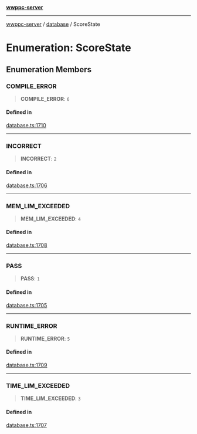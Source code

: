 [**wwppc-server**](../../README.md)

***

[wwppc-server](../../modules.md) / [database](../README.md) / ScoreState

# Enumeration: ScoreState

## Enumeration Members

### COMPILE\_ERROR

> **COMPILE\_ERROR**: `6`

#### Defined in

[database.ts:1710](https://github.com/WWPPC/WWPPC-server/blob/c08bb5874acf9739d5547370b47d1a65e80f6db4/src/database.ts#L1710)

***

### INCORRECT

> **INCORRECT**: `2`

#### Defined in

[database.ts:1706](https://github.com/WWPPC/WWPPC-server/blob/c08bb5874acf9739d5547370b47d1a65e80f6db4/src/database.ts#L1706)

***

### MEM\_LIM\_EXCEEDED

> **MEM\_LIM\_EXCEEDED**: `4`

#### Defined in

[database.ts:1708](https://github.com/WWPPC/WWPPC-server/blob/c08bb5874acf9739d5547370b47d1a65e80f6db4/src/database.ts#L1708)

***

### PASS

> **PASS**: `1`

#### Defined in

[database.ts:1705](https://github.com/WWPPC/WWPPC-server/blob/c08bb5874acf9739d5547370b47d1a65e80f6db4/src/database.ts#L1705)

***

### RUNTIME\_ERROR

> **RUNTIME\_ERROR**: `5`

#### Defined in

[database.ts:1709](https://github.com/WWPPC/WWPPC-server/blob/c08bb5874acf9739d5547370b47d1a65e80f6db4/src/database.ts#L1709)

***

### TIME\_LIM\_EXCEEDED

> **TIME\_LIM\_EXCEEDED**: `3`

#### Defined in

[database.ts:1707](https://github.com/WWPPC/WWPPC-server/blob/c08bb5874acf9739d5547370b47d1a65e80f6db4/src/database.ts#L1707)

